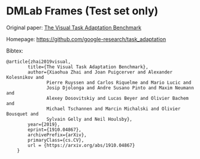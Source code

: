 # DMLab Frames (Test set only)

Original paper: [The Visual Task Adaptation Benchmark](https://arxiv.org/abs/1910.04867)

Homepage: https://github.com/google-research/task_adaptation

Bibtex:
```
@article{zhai2019visual,
        title={The Visual Task Adaptation Benchmark},
        author={Xiaohua Zhai and Joan Puigcerver and Alexander Kolesnikov and
               Pierre Ruyssen and Carlos Riquelme and Mario Lucic and
               Josip Djolonga and Andre Susano Pinto and Maxim Neumann and
               Alexey Dosovitskiy and Lucas Beyer and Olivier Bachem and
               Michael Tschannen and Marcin Michalski and Olivier Bousquet and
               Sylvain Gelly and Neil Houlsby},
        year={2019},
        eprint={1910.04867},
        archivePrefix={arXiv},
        primaryClass={cs.CV},
        url = {https://arxiv.org/abs/1910.04867}
    }
```